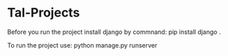 # Tal-Projects

Before you run the project install django by commnand: pip install django .

To run the project use: python manage.py runserver
